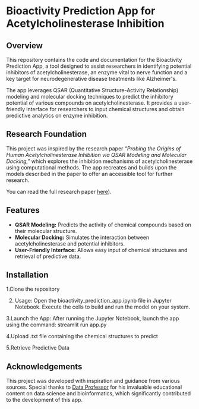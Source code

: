 # Bioactivity Prediction App for Acetylcholinesterase Inhibition

## Overview

This repository contains the code and documentation for the Bioactivity Prediction App, a tool designed to assist researchers in identifying potential inhibitors of acetylcholinesterase, an enzyme vital to nerve function and a key target for neurodegenerative disease treatments like Alzheimer's.

The app leverages QSAR (Quantitative Structure-Activity Relationship) modeling and molecular docking techniques to predict the inhibitory potential of various compounds on acetylcholinesterase. It provides a user-friendly interface for researchers to input chemical structures and obtain predictive analytics on enzyme inhibition.

## Research Foundation

This project was inspired by the research paper *"Probing the Origins of Human Acetylcholinesterase Inhibition via QSAR Modeling and Molecular Docking,"* which explores the inhibition mechanisms of acetylcholinesterase using computational methods. The app recreates and builds upon the models described in the paper to offer an accessible tool for further research.

You can read the full research paper [here](https://peerj.com/articles/2322/)).

## Features

- **QSAR Modeling:** Predicts the activity of chemical compounds based on their molecular structure.
- **Molecular Docking:** Simulates the interaction between acetylcholinesterase and potential inhibitors.
- **User-Friendly Interface:** Allows easy input of chemical structures and retrieval of predictive data.

## Installation

1.Clone the repository

2. Usage:
Open the bioactivity_prediction_app.ipynb file in Jupyter Notebook.
Execute the cells to build and run the model on your system.

3.Launch the App:
After running the Jupyter Notebook, launch the app using the command: streamlit run app.py

4.Upload .txt file containing the chemical structures to predict

5.Retrieve Predictive Data

## Acknowledgements
This project was developed with inspiration and guidance from various sources. Special thanks to [Data Professor](http://youtube.com/dataprofessor) for his invaluable educational content on data science and bioinformatics, which significantly contributed to the development of this app.
